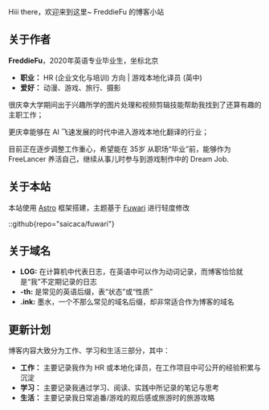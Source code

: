 Hiii there，欢迎来到这里~ FreddieFu 的博客小站

## 关于作者

**FreddieFu**，2020年英语专业毕业生，坐标北京

- **职业：** HR (企业文化与培训) 方向 | 游戏本地化译员 (英中)
- **爱好：** 动漫、游戏、旅行、摄影

很庆幸大学期间出于兴趣所学的图片处理和视频剪辑技能帮助我找到了还算有趣的主职工作；

更庆幸能够在 AI 飞速发展的时代中进入游戏本地化翻译的行业；

目前正在逐步调整工作重心，希望能在 35岁 从职场“毕业”前，能够作为 FreeLancer 养活自己，继续从事儿时参与到游戏制作中的 Dream Job.

## 关于本站

本站使用 [Astro]() 框架搭建，主题基于 [Fuwari](https://github.com/saicaca/fuwari) 进行轻度修改

::github{repo="saicaca/fuwari"}

## 关于域名

- **LOG:** 在计算机中代表日志，在英语中可以作为动词记录，而博客恰恰就是“我”不定期记录的日志
- **-th:** 是常见的英语后缀，表“状态”或“性质”
- **.ink:** 墨水，一个不那么常见的域名后缀，却非常适合作为博客的域名

## 更新计划

博客内容大致分为工作、学习和生活三部分，其中：

- **工作：** 主要记录我作为 HR 或本地化译员，在工作项目中可公开的经验积累与沉淀
- **学习：** 主要记录我通过学习、阅读、实践中所记录的笔记与思考
- **生活：** 主要记录我日常追番/游戏的观后感或旅游时的旅游攻略